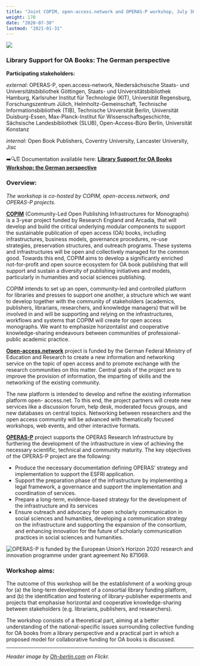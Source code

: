 ```yaml
---
title: "Joint COPIM, open-access.network and OPERAS-P workshop, July 30, 2020"
weight: 170
date: "2020-07-30"
lastmod: "2021-01-31"
---
```


![](/images/german-reichstag-cropped.jpg)


### Library Support for OA Books: The German perspective

**Participating stakeholders:**

_external_: OPERAS-P, open.access-network, Niedersächsische Staats- und Universitätsbibliothek Göttingen, Staats- und Universitätsbibliothek Hamburg, Karlsruher Institut für Technologie (KIT), Universität Regensburg, Forschungszentrum Jülich, Helmholtz-Gemeinschaft, Technische Informationsbibliothek (TIB), Technische Universität Berlin, Universität Duisburg-Essen, Max-Planck-Institut für Wissenschaftsgeschichte, Sächsische Landesbibliothek (SLUB), Open-Access-Büro Berlin, Universität Konstanz

_internal_: Open Book Publishers, Coventry University, Lancaster University, Jisc

➡️🔍🖺 Documentation available here: **[Library Support for OA Books Workshop: the German perspective](https://doi.org/10.21428/785a6451.91ef1b29)**

### Overview:

*The workshop is co-hosted by COPIM, open-access.network, and OPERAS-P projects.*

**[COPIM](https://www.copim.ac.uk/)** (Community-Led Open Publishing Infrastructures for Monographs) is a 3-year project funded by Research England and Arcadia, that will develop and build the critical underlying modular components to support the sustainable publication of open access (OA) books, including infrastructures, business models, governance procedures, re-use strategies, preservation structures, and outreach programs. These systems and infrastructures will be open and collectively managed for the common good. Towards this end, COPIM aims to develop a significantly enriched not-for-profit and open source ecosystem for OA book publishing that will support and sustain a diversity of publishing initiatives and models, particularly in humanities and social sciences publishing.

COPIM intends to set up an open, community-led and controlled platform for libraries and presses to support one another, a structure which we want to develop together with the community of stakeholders (academics, publishers, librarians, researchers, and knowledge managers) that will be involved in and will be supporting and relying on the infrastructures, workflows and systems that COPIM will create for open access monographs. We want to emphasize horizontalist and cooperative knowledge-sharing endeavours between communities of professional-public academic practice.

**[Open-access.network](https://open-access.network/)** project is funded by the German Federal Ministry of Education and Research to create a new information and networking service on the topic of open access and to promote exchange with the research communities on this matter. Central goals of the project are to improve the provision of information, the imparting of skills and the networking of the existing community.

The new platform is intended to develop and refine the existing information platform open-
access.net. To this end, the project partners will create new services like a discussion forum, help desk, moderated focus groups, and new databases on central topics. Networking between
researchers and the open access community will be advanced with thematically focused workshops, web events, and other interactive formats.

**[OPERAS-P](https://operas.hypotheses.org/operas-p)** project supports the OPERAS Research Infrastructure by furthering the development of the infrastructure in view of achieving the necessary scientific, technical and community maturity.
The key objectives of the OPERAS-P project are the following:

- Produce the necessary documentation defining OPERAS’ strategy and implementation to support the ESFRI application.
- Support the preparation phase of the infrastructure by implementing a legal framework, a governance and support the implementation and coordination of services.
- Prepare a long-term, evidence-based strategy for the development of the infrastructure and its services
- Ensure outreach and advocacy for open scholarly communication in social sciences and humanities, developing a communication strategy on the infrastructure and supporting the expansion of the consortium, and enhancing innovation for the future of scholarly communication practices in social sciences and humanities.

![OPERAS-P is funded by the European Union’s Horizon 2020 research and innovation programme under grant agreement No 871069.](/images/eu-funding-horizon2020-operas-p.jpg)


### Workshop aims:

The outcome of this workshop will be the establishment of a working group for (a) the long-term development of a consortial library funding platform, and (b) the identification and fostering of library-publisher experiments and projects that emphasise horizontal and cooperative knowledge-sharing between stakeholders (e.g. librarians, publishers, and researchers).

The workshop consists of a theoretical part, aiming at a better understanding of the national-specific issues surrounding collective funding for OA books from a library perspective and a practical part in which a proposed model for collaborative funding for OA books is discussed.



---


*Header image by [Oh-berlin.com](https://www.flickr.com/photos/oh-berlin/7093504485) on Flickr.*
